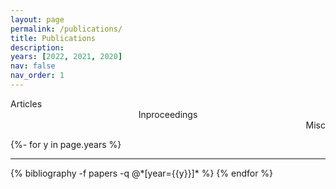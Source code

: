 ```yaml
---
layout: page
permalink: /publications/
title: Publications
description:
years: [2022, 2021, 2020]
nav: false
nav_order: 1
---
```

<div class="row">
  <div class="col-sm-4 title" style="color:var(--pub-article);">
    Articles
  </div>
  <div class="col-sm-4 title" style="color:var(--pub-inproceedings); text-align:center;">
    Inproceedings
  </div>
  <div class="col-sm-4 title" style="color:var(--pub-misc);  text-align:right">
    Misc
  </div>
</div>

<!-- _pages/publications.md -->
<div class="publications">

{%- for y in page.years %}
<hr>
  <!-- <h2 class="year">{{y}}</h2> -->
  {% bibliography -f papers -q @*[year={{y}}]* %}
{% endfor %}

</div>
